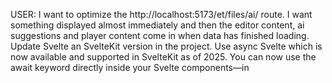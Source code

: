 USER:
I want to optimize the http://localhost:5173/et/files/ai/ route. I want something displayed almost immediately and then the editor content, ai suggestions and player content come in when data has finished loading.
Update Svelte an SvelteKit version in the project. Use async Svelte which is now available and supported in SvelteKit as of 2025. You can now use the await keyword directly inside your Svelte components—in <script> blocks, $derived expressions, and markup. This is enabled experimentally by installing the async branch of Svelte and setting the experimental.async option in your svelte.config.js.

SvelteKit supports an asynchronous SSR pipeline allowing components to use async/await syntax. This enables server-side rendering (SSR) with better async data handling directly inside components, avoiding the previous reliance solely on external load functions. This new paradigm allows for request-isolated, parallel data fetching and a more straightforward, synchronous-looking code style for async work within components.

The async Svelte support is still somewhat experimental but actively integrated and evolving in SvelteKit releases from early to mid 2025.

AGENT:
CreatePlan

File glob V2 error: No such file or directory (os error 2)

File glob V2 completed: [/home/aivo/dev/est-asr-ui/src/routes/+layout.server.ts, /home/aivo/dev/est-asr-ui/src/routes/+layout.svelte, /home/aivo/dev/est-asr-ui/src/routes/+layout.ts, /home/aivo/dev/est-asr-ui/src/routes/[[lang]]/+page.svelte, /home/aivo/dev/est-asr-ui/src/routes/[[lang]]/admin/resume/+page.server.ts, /home/aivo/dev/est-asr-ui/src/routes/[[lang]]/admin/resume/+page.svelte, /home/aivo/dev/est-asr-ui/src/routes/[[lang]]/auth/error/+page.server.ts, /home/aivo/dev/est-asr-ui/src/routes/[[lang]]/auth/error/+page.svelte, /home/aivo/dev/est-asr-ui/src/routes/[[lang]]/contact/+page.svelte, /home/aivo/dev/est-asr-ui/src/routes/[[lang]]/demo/$types.ts, /home/aivo/dev/est-asr-ui/src/routes/[[lang]]/demo/+page.svelte, /home/aivo/dev/est-asr-ui/src/routes/[[lang]]/demo/+page.ts, /home/aivo/dev/est-asr-ui/src/routes/[[lang]]/demo/content.ts, /home/aivo/dev/est-asr-ui/src/routes/[[lang]]/files/+page.server.ts, /home/aivo/dev/est-asr-ui/src/routes/[[lang]]/files/+page.svelte, /home/aivo/dev/est-asr-ui/src/routes/[[lang]]/files/[fileId]/+page.server.ts, /home/aivo/dev/est-asr-ui/src/routes/[[lang]]/files/[fileId]/+page.svelte, /home/aivo/dev/est-asr-ui/src/routes/[[lang]]/files/[fileId]/+page.ts, /home/aivo/dev/est-asr-ui/src/routes/[[lang]]/files/ai/[fileId]/+page.server.ts, /home/aivo/dev/est-asr-ui/src/routes/[[lang]]/files/ai/[fileId]/+page.svelte, /home/aivo/dev/est-asr-ui/src/routes/[[lang]]/files/ai/[fileId]/+page.ts, /home/aivo/dev/est-asr-ui/src/routes/[[lang]]/files/helpers.ts, /home/aivo/dev/est-asr-ui/src/routes/[[lang]]/files/types.d.ts, /home/aivo/dev/est-asr-ui/src/routes/[[lang]]/files/upload.ts, /home/aivo/dev/est-asr-ui/src/routes/[[lang]]/logging/+page.server.ts, /home/aivo/dev/est-asr-ui/src/routes/[[lang]]/logging/+page.svelte, /home/aivo/dev/est-asr-ui/src/routes/[[lang]]/me/+page.server.ts, /home/aivo/dev/est-asr-ui/src/routes/[[lang]]/me/+page.svelte, /home/aivo/dev/est-asr-ui/src/routes/[[lang]]/password-reset/+page.server.ts, /home/aivo/dev/est-asr-ui/src/routes/[[lang]]/password-reset/+page.svelte, /home/aivo/dev/est-asr-ui/src/routes/[[lang]]/reset/+page.server.ts, /home/aivo/dev/est-asr-ui/src/routes/[[lang]]/reset/+page.svelte, /home/aivo/dev/est-asr-ui/src/routes/[[lang]]/signin/+page.server.ts, /home/aivo/dev/est-asr-ui/src/routes/[[lang]]/signin/+page.svelte, /home/aivo/dev/est-asr-ui/src/routes/[[lang]]/signup/+page.server.ts, /home/aivo/dev/est-asr-ui/src/routes/[[lang]]/signup/+page.svelte, /home/aivo/dev/est-asr-ui/src/routes/[[lang]]/terms/+page.svelte, /home/aivo/dev/est-asr-ui/src/routes/[[lang]]/test-agent/+page.svelte, /home/aivo/dev/est-asr-ui/src/routes/api/auth/[...all]/+server.ts, /home/aivo/dev/est-asr-ui/src/routes/api/files/+server.ts, /home/aivo/dev/est-asr-ui/src/routes/api/files/[fileId]/+server.ts, /home/aivo/dev/est-asr-ui/src/routes/api/log-events/+server.ts, /home/aivo/dev/est-asr-ui/src/routes/api/process/+server.ts, /home/aivo/dev/est-asr-ui/src/routes/api/reset/+server.ts, /home/aivo/dev/est-asr-ui/src/routes/api/reset/[email]/+server.ts, /home/aivo/dev/est-asr-ui/src/routes/api/signin/+server.ts, /home/aivo/dev/est-asr-ui/src/routes/api/signout/+server.ts, /home/aivo/dev/est-asr-ui/src/routes/api/transcribe/+server.ts, /home/aivo/dev/est-asr-ui/src/routes/api/transcribe/helpers.ts, /home/aivo/dev/est-asr-ui/src/routes/api/transcribe/progress/types.d.ts, /home/aivo/dev/est-asr-ui/src/routes/api/transcript-analysis/+server.ts, /home/aivo/dev/est-asr-ui/src/routes/api/transcript-analysis/auto-analyze/+server.ts, /home/aivo/dev/est-asr-ui/src/routes/api/transcript-analysis/segment-position/+server.ts, /home/aivo/dev/est-asr-ui/src/routes/api/transcript-analysis/segment-progress/+server.ts, /home/aivo/dev/est-asr-ui/src/routes/api/transcript-analysis/segment/+server.ts, /home/aivo/dev/est-asr-ui/src/routes/api/transcript-analysis/segments/[fileId]/+server.ts, /home/aivo/dev/est-asr-ui/src/routes/api/transcript-analysis/segments/[fileId]/[segmentIndex]/+server.ts, /home/aivo/dev/est-asr-ui/src/routes/api/transcript-summary/[fileId]/+server.ts, /home/aivo/dev/est-asr-ui/src/routes/api/transcript-summary/[fileId]/exists/+server.ts, /home/aivo/dev/est-asr-ui/src/routes/api/transcript-summary/generate/+server.ts, /home/aivo/dev/est-asr-ui/src/routes/api/user/[id]/+server.ts, /home/aivo/dev/est-asr-ui/src/routes/callback/+server.ts, /home/aivo/dev/est-asr-ui/src/routes/uploaded/[fileId]/+server.ts]

Read files: /home/aivo/dev/est-asr-ui/src/routes/[[lang]]/files/ai/[fileId]/+page.server.ts (1-5000), /home/aivo/dev/est-asr-ui/src/routes/[[lang]]/files/ai/[fileId]/+page.ts (1-5000), /home/aivo/dev/est-asr-ui/src/routes/[[lang]]/files/ai/[fileId]/+page.svelte (1-5000)

Read files: /home/aivo/dev/est-asr-ui/src/routes/+layout.ts (1-5000), /home/aivo/dev/est-asr-ui/src/routes/+layout.svelte (1-5000), /home/aivo/dev/est-asr-ui/src/routes/+layout.server.ts (1-5000)

File glob V2 completed: [/home/aivo/dev/est-asr-ui/src/lib/components/Player.svelte, /home/aivo/dev/est-asr-ui/src/lib/components/editor/TiptapAI.svelte]

Read files: /home/aivo/dev/est-asr-ui/src/lib/components/editor/TiptapAI.svelte (1-5000), /home/aivo/dev/est-asr-ui/src/lib/components/Player.svelte (1-5000)

File glob V2 completed: [/home/aivo/dev/est-asr-ui/package-lock.json, /home/aivo/dev/est-asr-ui/package.json, /home/aivo/dev/est-asr-ui/svelte.config.js, /home/aivo/dev/est-asr-ui/tsconfig.json, /home/aivo/dev/est-asr-ui/vite.config.ts]

Read files: /home/aivo/dev/est-asr-ui/package.json (1-5000), /home/aivo/dev/est-asr-ui/svelte.config.js (1-5000), /home/aivo/dev/est-asr-ui/vite.config.ts (1-5000), /home/aivo/dev/est-asr-ui/tsconfig.json (1-5000)

Read files: /home/aivo/dev/est-asr-ui/src/routes/api/files/[fileId]/+server.ts (1-5000)

File glob V2 completed: [/home/aivo/dev/est-asr-ui/src/lib/stores.svelte.ts]

Read files: /home/aivo/dev/est-asr-ui/src/lib/stores.svelte.ts (1-5000)

File glob V2 completed: [/home/aivo/dev/est-asr-ui/src/lib/components/transcript-sidebar/TranscriptSidebar.svelte, /home/aivo/dev/est-asr-ui/src/lib/components/transcript-summary/SummaryAccordion.svelte]

Read files: /home/aivo/dev/est-asr-ui/src/lib/components/transcript-sidebar/TranscriptSidebar.svelte (1-400), /home/aivo/dev/est-asr-ui/src/lib/components/transcript-summary/SummaryAccordion.svelte (1-300)

Read files: /home/aivo/dev/est-asr-ui/src/routes/[[lang]]/files/[fileId]/+page.server.ts (1-5000), /home/aivo/dev/est-asr-ui/src/routes/[[lang]]/files/[fileId]/+page.svelte (1-400), /home/aivo/dev/est-asr-ui/src/routes/[[lang]]/files/[fileId]/+page.ts (1-200)

Thank you — I can help refine this into a clear, terminal-focused task for the planning agent. First, here’s what I found in your est-asr-ui codebase that’s directly relevant, plus a few ambiguities to resolve so we build the right plan.

What I found (current state)

- Route to optimize
  - src/routes/[[lang]]/files/ai/[fileId]/+page.ts: export const ssr = false; → currently disables SSR for the AI editor page.
  - src/routes/[[lang]]/files/ai/[fileId]/+page.server.ts: loads the file and reads the transcription content using fs.readFile(...) and returns it in data (this blocks SSR if we enable it unless we change approach).
  - src/routes/[[lang]]/files/ai/[fileId]/+page.svelte: renders TiptapAI, TranscriptSidebar, and Player; it parses the large data payload (JSON.parse(data.file.content)) and sets many stores before rendering editor.
- Heavy components
  - Editor: src/lib/components/editor/TiptapAI.svelte (large, initializes svelte-tiptap and editor extensions, hotkeys, event listeners, coordinating agents; heavy to render immediately).
  - Player: src/lib/components/Player.svelte (waveform + controls; good candidate for delayed mount).
  - Sidebar/Summary: src/lib/components/transcript-sidebar/TranscriptSidebar.svelte and transcript-summary/SummaryAccordion.svelte (call APIs; can be lazy).
- API endpoints and file persistence
  - src/routes/api/files/[fileId]/+server.ts: PUT and DELETE implemented; no GET handler to stream the content separately (adding GET would let us defer loading heavy content from the page SSR pass).
- App and toolchain versions
  - package.json: svelte ^5.0.0, @sveltejs/kit ^2.17.1, vite ^6.0.0, svelte-preprocess ^6.0.0.
  - svelte.config.js: no experimental async flag; typical SvelteKit v2 + adapter-node config.

Why it’s slow now

- SSR is disabled on the AI route, so nothing is rendered until client-side JS loads and fetches (first paint is delayed).
- The page’s server load currently reads the entire transcription content and sends it to the client; if we enable SSR, that read would block SSR response unless we restructure to progressively stream or defer content.
- TiptapAI and Player mount immediately; both are heavy and can be code-split and mounted after data arrival.

What you asked to achieve

- “Show something almost immediately” on http://localhost:5173/et/files/ai/ (presumably the per-file page /et/files/ai/[fileId]) and then progressively render:
  - editor content
  - AI suggestions
  - player content
- Upgrade Svelte and SvelteKit to the 2025 async-enabled versions and turn on experimental async Svelte (await directly in <script>, $derived, and markup; leveraging SvelteKit’s async SSR pipeline for request-isolated, parallel fetching).

Key clarifications (please confirm)

1. Target URL: Should we optimize the per-file page /et/files/ai/[fileId] (as the code suggests) or also a listing at /et/files/ai/? Your message links to /et/files/ai/ without a fileId; I see only the [fileId] variant implemented.

2. “Something displayed almost immediately”: Do you want a:

   - simple skeleton UI (header bar + shimmer blocks for editor and sidebar + a placeholder for the player), or
   - a minimal header with filename right away if available?
     If you have a specific design for the immediate view, describe it briefly; otherwise I’ll plan a tasteful skeleton.

3. Data boundaries for progressive loading:

   - Is the “data finished loading” gate specifically the transcript content (the file’s JSON) — i.e., render editor and player only after we’ve fetched and parsed it?
   - Should AI suggestions and the sidebar be triggered only after the editor is ready, or can they begin in parallel once the raw transcript JSON is available?

4. SSR change: Are you okay with re-enabling SSR for this page (removing ssr=false)? This will change initial render and likely improve FCP.

5. Content retrieval approach:

   - Easiest/robust: Modify +page.server.ts to return only lightweight metadata (id, filename, uploadedAt, path, language) for instant SSR. Then add GET /api/files/[fileId] to return the heavy content so the page (or subcomponents) can fetch it asynchronously.
   - Or: Use the new async Svelte in the page/component to await the file read on the server while streaming a skeleton — still SSR-enabled, but more experimental. Which approach would you prefer? I can plan for the async Svelte path but include a fallback.

6. Dependency update specifics:

   - Which exact async Svelte version/source do you want? For example: github:sveltejs/svelte#async, a specific tag, or “next”?
   - Target @sveltejs/kit version? You’re on ^2.17.1; do you want latest 2.x that supports async pipeline?
   - Package manager preference (npm, pnpm, bun), and do you want a new feature branch name?

7. Backward compatibility:
   - If async Svelte experimental flags cause issues, is it acceptable to fall back to the GET API + client-side #await/dynamic import approach (still progressive) but without using the new async in <script>?

Proposed approach (high level)

- Versions/flags
  - Upgrade svelte and @sveltejs/kit to versions supporting async-in-components in 2025.
  - Enable experimental.async in svelte.config.js.
  - Update svelte-check and vite plugin if needed.
- Route refactor for progressive UX
  - Re-enable SSR by removing src/routes/[[lang]]/files/ai/[fileId]/+page.ts or setting ssr: true.
  - Change +page.server.ts to return only lightweight data (no fs.readFile on SSR path).
  - Add GET to src/routes/api/files/[fileId]/+server.ts that returns the content (auth-checked, same ownership checks).
  - In +page.svelte (AI):
    - Render immediate skeleton (header + editor/side/player placeholders).
    - Use async Svelte to:
      - await a contentPromise that fetches /api/files/[fileId] content (or perform component-level await if you want to lean into the new async SSR), and
      - dynamically import heavy components (TiptapAI, TranscriptSidebar, Player) so they load only after content is available.
    - Mount Player after transcript content is in place (per your requirement).
    - Begin AI suggestion fetch after editor mounts or in parallel once transcript JSON is available (as you prefer).
- Performance and safety
  - Ensure large JSON parsing is deferred to the client-side or streamed progressively while rendering a skeleton (depending on the chosen async path).
  - Confirm stores (speakerNames/words/etc.) are not set until content is loaded to avoid unnecessary reactivity churn.
  - Code split heavy components via dynamic import, wrapped with await blocks and loading fallbacks.

Acceptance criteria (draft)

- Navigating to /et/files/ai/[fileId] renders a visible skeleton immediately (SSR).
- Transcript content, AI suggestions, and Player mount progressively after the content fetch completes.
- No regressions in authentication or file ownership checks.
- Build succeeds with updated Svelte/SvelteKit and experimental async enabled; dev server runs on port 5173 as before.

Once you answer the clarifications (esp. 1, 3, 5, and 6), I’ll produce the final refined task description and hand it to the planning agent with all the relevant file references and concrete steps for the terminal workflow (branch, installs, code edits, and verification).

USER:

1. I meant URLs like http://localhost:5173/et/files/ai/a03a7adf142446b7b02a14d43d1308
2. skeleton
3. Just make sure it's in logical order. Editor and player I think can be initilized before content is loaded into those on mount.
4. It would be great. The problem was TipTap and ProseMirror relying on window object but I think that was removed with TipTap v3. I think the tiptap svelte library also now supports v3 so we can do both upgrades.
5. More experimental.
6. I want latest versions, search web what is latest.
7. I want to make it work, I don't need fallback.

AGENT:
Plan accepted: 1. Create feature branch and baseline the environment

- Branch: git checkout -b feat/ai-async-ssr-skeleton
- Ensure Node 20 LTS: nvm use 20 (or Volta/ASDF)
- Capture current deps: npx depcheck; npm ls --depth=0; git tag -a pre-ai-async-ssr -m "baseline before async SSR"
- Discover latest tags:
  - npm info svelte dist-tags
  - npm info @sveltejs/kit dist-tags
  - npm info @tiptap/core dist-tags
  - npm info svelte-tiptap version
- Confirm CI matrix supports Node 20; update engines.node in package.json if needed

2. Upgrade Svelte, SvelteKit, Vite, and tooling (enable async Svelte branch)

- Install Svelte async branch and latest Kit/tooling (adjust if async already published under a dist-tag):
  - npm i -D svelte@github:sveltejs/svelte#async
  - npm i -D @sveltejs/kit@latest @sveltejs/vite-plugin-svelte@latest vite@latest svelte-check@latest typescript@latest
  - If using adapter-node: npm i -D @sveltejs/adapter-node@latest
- Verify peer deps:
  - npx svelte-kit sync
  - npx svelte-check --version
- If you use ESLint/Prettier plugins for Svelte, bump them to latest
- Clean install: rm -rf node_modules package-lock.json .pnpm-store; npm i (or pnpm i)
- Note: If async Svelte is published as a dist-tag, prefer that instead of GitHub commit. Otherwise pin to the async branch commit SHA for reproducibility

3. Upgrade TipTap to v3 and svelte-tiptap for v3; remove v2 packages

- Remove v2 packages to avoid mixed major versions:
  - npm remove svelte-tiptap @tiptap/core @tiptap/pm @tiptap/starter-kit @tiptap/extension-\*
- Install v3 stack:
  - npm i svelte-tiptap@^3 @tiptap/core@^3 @tiptap/pm@^3 @tiptap/starter-kit@^3 @tiptap/extension-document@^3 @tiptap/extension-paragraph@^3 @tiptap/extension-text@^3 @tiptap/extension-history@^3 @tiptap/extension-text-style@^3 @tiptap/extension-dropcursor@^3 @tiptap/extension-gapcursor@^3
- Scan and update imports:
  - Replace any v2-only APIs, extension names, or options; check TipTap v3 migration notes
  - Verify extension name casing (DropCursor/GapCursor) and option names
- Keep all TipTap imports inside client-only components (e.g., TiptapAI.svelte), not in load functions or server modules

4. Enable experimental async Svelte in svelte.config.js

- Update svelte.config.js to turn on experimental async:
  - export default {
    compilerOptions: {
    experimental: { async: true }
    },
    kit: {
    adapter: adapter(),
    // retain aliases, prerender config, etc.
    }
    }
- If your project uses svelte preprocessors, ensure they are compatible with latest Svelte
- Run: npx svelte-kit sync; npx svelte-check to validate

5. Re-enable SSR for the AI editor route

- Path: src/routes/[[lang]]/files/ai/[fileId]/
- Delete or remove SSR override:
  - Remove +page.ts that sets export const ssr = false
  - Ensure no other file in this route tree disables SSR
- Keep the page SSR-enabled by default so the skeleton can render on first server response

6. Return only lightweight metadata in +page.server.ts

- File: src/routes/[[lang]]/files/ai/[fileId]/+page.server.ts
- Do not read transcript content here; only fetch and return:
  - file id, filename, language, duration, createdAt/uploadedAt, and audio storage key or signed URL
- Example:
  - import { error } from '@sveltejs/kit'
  - export const load = async ({ params, locals }) =&gt; {
    const userId = locals.user?.id
    if (!userId) throw error(401, 'Unauthorized')
    const file = await db.files.findMeta(params.fileId, userId) // metadata only
    if (!file) throw error(404, 'Not found')
    const audioUrl = await media.getSignedUrl(file.audioStorageKey) // if applicable
    return {
    file: {
    id: file.id,
    name: file.name,
    language: file.language,
    duration: file.duration,
    uploadedAt: file.createdAt
    },
    audioUrl
    }
    }
- Confirm serializable return; no large blobs

7. Add transcript fetch API with auth checks

- File: src/routes/api/files/[fileId]/+server.ts
- Implement GET with strict auth and ownership verification
- Example:
  - import { json, error } from '@sveltejs/kit'
  - import { readFile } from 'node:fs/promises'
  - export const GET = async ({ params, locals }) =&gt; {
    const userId = locals.user?.id
    if (!userId) throw error(401, 'Unauthorized')
    const file = await db.files.findByIdForUser(params.fileId, userId)
    if (!file) throw error(404, 'Not found')
    const path = file.initialTranscriptionPath ?? file.latestTranscriptionPath
    if (!path) throw error(404, 'No transcript')
    const raw = await readFile(path, 'utf8')
    // Optionally validate JSON shape before returning
    return json(JSON.parse(raw))
    }
- Security:
  - Reuse the same authorization logic as PUT/DELETE endpoints
  - Do not leak storage paths in responses
- Performance:
  - Keep this out of SSR path so the page skeleton can render immediately

8. Refactor +page.svelte to SSR an immediate skeleton and progressively hydrate

- File: src/routes/[[lang]]/files/ai/[fileId]/+page.svelte
- Goals:
  - SSR a header, editor frame skeleton, sidebar skeleton, and player bar placeholder
  - Start mounting Editor and Player immediately with empty/placeholder data
  - Fetch transcript content asynchronously and inject into editor on arrival
  - Lazy-load AI sidebar and suggestions afterwards
- Example scaffold (uses experimental async and top-level awaits):

  - &lt;script lang="ts"&gt;
    export let data
    const { file, audioUrl } = data

    // Start dynamic imports early; SSR renders pending blocks as skeleton.
    const editorModPromise = import('$lib/components/editor/TiptapAI.svelte')
    const playerModPromise = import('$lib/components/media/Player.svelte')
    const sidebarModPromise = import('$lib/components/ai/TranscriptSidebar.svelte')

    // Kick off transcript fetch; do not await before SSR.
    const transcriptPromise = fetch(`/api/files/${file.id}`, { headers: { accept: 'application/json' } })
    .then((r) =&gt; r.ok ? r.json() : Promise.reject(new Error(`Transcript ${r.status}`)))

    // Editor bridge for post-mount content injection
    let editorRef: any // instance of TiptapAI.svelte exposing setContent()

    // Optional async Svelte runes
    // const canStartAI = $derived(() =&gt; Boolean(editorRef))

  - &lt;/script&gt;

  - &lt;header class="ai-header"&gt; ... file.name / language ... &lt;/header&gt;

  - &lt;div class="ai-page"&gt;
    &lt;main class="ai-editor"&gt;
    {#await editorModPromise}
    &lt;div class="editor-skeleton shimmer"&gt;&lt;/div&gt;
    {:then mod}
    &lt;mod.default bind:this={editorRef} initialContent={{ type: 'doc', content: [{ type: 'paragraph' }] }} /&gt;
    {/await}

        {#await transcriptPromise}
          &lt;div class="paragraph-skeleton shimmer"&gt;&lt;/div&gt;
        {:then transcriptJson}
          &lt;script&gt;
            // Convert from your persisted format to TipTap JSON if needed
            // import { fromEstFormatAI } from '$lib/convert'
            // const doc = fromEstFormatAI(transcriptJson)
            const doc = transcriptJson // if already TipTap JSON
            queueMicrotask(() =&gt; editorRef?.setContent(doc))
          &lt;/script&gt;
        {:catch e}
          &lt;p class="error"&gt;Failed to load transcript&lt;/p&gt;
        {/await}

    &lt;/main&gt;

    &lt;aside class="ai-sidebar"&gt;
    {#await sidebarModPromise}
    &lt;div class="sidebar-skeleton shimmer"&gt;&lt;/div&gt;
    {:then Sidebar}
    &lt;Sidebar.default fileId={file.id} /&gt;
    {/await}
    &lt;/aside&gt;
    &lt;/div&gt;

  - &lt;div class="player-bar"&gt;
    {#await playerModPromise}
    &lt;div class="player-skeleton shimmer"&gt;&lt;/div&gt;
    {:then mod}
    &lt;mod.default src={audioUrl} /&gt;
    {/await}
    &lt;/div&gt;

- Notes:
  - Avoid direct window/document usage in this page; keep DOM usage inside child components onMount
  - Keep transcript conversion off the SSR path by doing it in the resolved block
  - Consider wrapping setContent in requestIdleCallback if transcripts are very large

9. Make TiptapAI.svelte SSR-safe and support post-mount content updates

- File: src/lib/components/editor/TiptapAI.svelte
- Requirements:
  - Do not instantiate Editor until onMount
  - Accept initialContent for first paint; accept subsequent content prop/method to update
  - Export a setContent(newContent) method or dispatch a ready event with editor instance
- Example (TipTap v3):

  - &lt;script lang="ts"&gt;
    import { onMount, createEventDispatcher } from 'svelte'
    import { Editor } from '@tiptap/core'
    import Document from '@tiptap/extension-document'
    import Paragraph from '@tiptap/extension-paragraph'
    import Text from '@tiptap/extension-text'
    import History from '@tiptap/extension-history'
    import TextStyle from '@tiptap/extension-text-style'
    import Dropcursor from '@tiptap/extension-dropcursor'
    import Gapcursor from '@tiptap/extension-gapcursor'
    const dispatch = createEventDispatcher()

    export let initialContent: any = { type: 'doc', content: [{ type: 'paragraph' }] }
    export let content: any = null

    let editor: Editor

    onMount(() =&gt; {
    editor = new Editor({
    extensions: [Document, Paragraph, Text, History, TextStyle, Dropcursor, Gapcursor],
    content: initialContent
    })
    dispatch('ready', { editor })
    return () =&gt; editor?.destroy()
    })

    $: if (editor &amp;&amp; content) {
    editor.commands.setContent(content, false)
    }

    export function setContent(next: any) {
    editor?.commands.setContent(next, false)
    }

  - &lt;/script&gt;

  - &lt;div class="tiptap-editor"&gt; ... toolbar + &lt;div use:editorContent /&gt; ... &lt;/div&gt;

- Ensure any plugins or menus that reference window/document do so inside onMount callbacks only

10. Ensure Player mounts early and is SSR-safe

- File: src/lib/components/media/Player.svelte
- Keep markup simple and SSR-friendly:
  - &lt;script lang="ts"&gt; export let src: string; let ready = false; &lt;/script&gt;
  - &lt;audio src={src} controls on:canplay={() =&gt; (ready = true)} /&gt;
- For waveform or visualizers, lazy-load those client-side inside onMount and show a minimal audio element immediately
- Avoid touching window at module import time; gate heavy initializations in onMount

11. Start AI suggestions and sidebar progressively after editor and transcript are ready

- In +page.svelte, trigger AI suggestions after both editorRef and transcript have settled:
  - let suggestionsPromise: Promise&lt;any&gt; | null = null
  - $: if (editorRef &amp;&amp; transcriptPromise) {
      // Wait for transcript
      transcriptPromise.then(() =&gt; {
        suggestionsPromise = fetch(`/api/ai/suggestions?fileId=${data.file.id}`).then((r) =&gt; r.json())
    })
    }
- In the sidebar area, render:
  - {#if suggestionsPromise}
    {#await suggestionsPromise}
    &lt;div class="suggestions-skeleton shimmer"&gt;&lt;/div&gt;
    {:then suggestions}
    &lt;Sidebar.default fileId={file.id} suggestions={suggestions} /&gt;
    {:catch e}
    &lt;Sidebar.default fileId={file.id} error={e.message} /&gt;
    {/await}
    {:else}
    &lt;div class="suggestions-skeleton shimmer"&gt;&lt;/div&gt;
    {/if}
- If suggestions stream, switch to fetch API with ReadableStream or SSE and update a store the sidebar consumes

12. Code-splitting and SSR-safety hardening

- Keep TipTap imports inside TiptapAI.svelte; avoid importing @tiptap/\* anywhere that runs on the server
- Use dynamic imports in +page.svelte for heavy components:
  - const editorModPromise = import('$lib/components/editor/TiptapAI.svelte')
  - const playerModPromise = import('$lib/components/media/Player.svelte')
  - const sidebarModPromise = import('$lib/components/ai/TranscriptSidebar.svelte')
- If any package accesses DOM at import time, mark it as external for SSR and import only on client:
  - Vite config (only if necessary): ssr: { noExternal: [] } or externalize offending libs and lazy import in onMount
- Verify no top-level window/document in any imported module used during SSR
- Ensure no global singletons retain state across SSR requests

13. Styling: lightweight skeletons with shimmer

- Add minimal CSS classes:
  - .shimmer { background: linear-gradient(...); animation: shimmer 1.2s infinite; }
  - .editor-skeleton { height: 60vh; border-radius: 8px; }
  - .sidebar-skeleton { width: 320px; height: 60vh; }
  - .player-skeleton { height: 56px; }
- Keep skeleton DOM stable to reduce layout shifts during hydration

14. Validation in development

- Run: npm run dev; open /et/files/ai/&lt;fileId&gt;
- Verify:
  - Immediate SSR skeleton in View Source (no transcript content present)
  - Hydration does not warn
  - Editor and Player UI mount before transcript arrives
  - Transcript loads via GET /api/files/[fileId]; content injected into editor
  - Sidebar and suggestions appear after editor is ready
- Check memory and CPU when loading large transcripts; consider deferring setContent via requestIdleCallback

15. Static analysis, build, and E2E tests

- Static checks:
  - npx svelte-check
  - npm run build
- Basic Playwright tests:
  - SSR skeleton is present: page.goto(url, waitUntil: 'domcontentloaded'); const html = await page.content(); expect(html).toContain('editor-skeleton')
  - Editor becomes interactive before transcript fetch completes: intercept /api/files response with delay, assert toolbar clickable
  - Transcript content appears after fetch resolves
  - No 401/403 on authorized file; 401 for unauthorized user
- Lighthouse: ensure good LCP (skeleton), minimal CLS

16. Rollout safety: feature flag and monitoring

- Add env flag FEATURE_AI_ASYNC_SSR (default true in dev, staged in prod)
  - In +page.server.ts and/or +page.svelte, if disabled, optionally fall back to client-only mount (temporary)
- Add Server-Timing headers for:
  - SSR render time
  - Transcript fetch duration
- Log errors in /api/files/[fileId] and AI suggestions endpoint

17. Documentation and deliverables

- Update README/DEVNOTES with:
  - How async Svelte is enabled and any caveats
  - TipTap v3 migration highlights
  - The progressive loading flow and where to adjust skeletons
- Deliverables checklist:
  - package.json and lockfile with upgraded Svelte/SvelteKit, TipTap v3, svelte-tiptap v3
  - svelte.config.js with experimental.async enabled
  - Removed +page.ts that disabled SSR
  - +page.server.ts returning only metadata
  - /api/files/[fileId] GET implemented with auth checks
  - +page.svelte SSR skeleton and progressive hydration with dynamic imports and #await
  - TiptapAI.svelte upgraded to TipTap v3 and SSR-safe, supports post-mount content injection
  - Player SSR-safe and mounted early
  - Tests updated/passing; build succeeds
- Open PR: include demo video/GIF showing skeleton → editor/player → transcript → sidebar sequence

18. Backout plan

- If issues arise post-deploy:
  - Toggle FEATURE_AI_ASYNC_SSR=false to disable SSR path or redirect to legacy route
  - Revert PR via git or redeploy previous tag
  - Roll forward with hotfix for any SSR window access violations

UpdateTodos: 18 items
I’m going to:

- Create a branch and upgrade your dependencies to the latest SvelteKit and the async Svelte branch, plus TipTap v3 and svelte-tiptap v3.
- Re-enable SSR on the AI page, switch +page.server.ts to return only metadata, add a GET handler to stream the transcript, and refactor the AI +page.svelte to SSR an immediate skeleton and progressively hydrate the editor, player, and sidebar using async Svelte await blocks and dynamic imports.
- Make TiptapAI SSR-safe and add a setContent API, and ensure Player mounts safely early.

I’ll run terminal commands to make these changes and then edit the relevant files.
Command 'git rev-parse --abbrev-ref HEAD' completed with exit code 0:
structured-agent

Command 'git checkout -b feat/ai-async-ssr-skeleton' completed with exit code 0:
Switched to a new branch 'feat/ai-async-ssr-skeleton'

Command 'node -v' completed with exit code 0:
v20.19.4

Command 'npm pkg get engines && npm pkg get name version && npm -v' completed with exit code 0:
{}
{
"name": "fe-tekstiks",
"version": "0.0.1"
}
10.8.2

Command 'npm info svelte dist-tags --json' completed with exit code 0:
{
"next": "5.0.0-next.272",
"latest": "5.38.3"
}

Command 'npm info @sveltejs/kit dist-tags --json' completed with exit code 0:
{
"next": "1.0.0-next.589",
"latest": "2.36.2"
}

Command 'npm info svelte-tiptap version --json' completed with exit code 0:
"3.0.0"

Command 'npm info @tiptap/core dist-tags --json' completed with exit code 0:
{
"pre": "2.7.0-pre.0",
"next": "3.0.0-beta.14",
"beta": "3.0.2-beta.0",
"latest": "3.3.0"
}

I’m going to upgrade your dependencies using the terminal to:

- Install the async Svelte branch and enable SvelteKit’s latest.
- Upgrade TipTap to v3 (and svelte-tiptap v3).
  Then I’ll edit project files to enable experimental async in svelte.config.js, re-enable SSR for the AI route, add a GET endpoint to fetch transcript content, and refactor the AI page to render a skeleton immediately with progressive hydration.
  Command 'npm remove svelte-tiptap @tiptap/core @tiptap/extension-bubble-menu @tiptap/extension-code-block-lowlight @tiptap/extension-document @tiptap/extension-dropcursor @tiptap/extension-gapcursor @tiptap/extension-highlight @tiptap/extension-history @tiptap/extension-paragraph @tiptap/extension-text @tiptap/extension-text-style @tiptap/extension-underline' completed with exit code 0:

removed 81 packages, and audited 689 packages in 4s

113 packages are looking for funding
run `npm fund` for details

11 vulnerabilities (3 low, 5 moderate, 2 high, 1 critical)

To address issues that do not require attention, run:
npm audit fix

To address all issues (including breaking changes), run:
npm audit fix --force

Run `npm audit` for details.

Command 'npm i -D svelte@github:sveltejs/svelte#async @sveltejs/kit@latest @sveltejs/adapter-node@latest @sveltejs/vite-plugin-svelte@latest vite@latest svelte-check@latest typescript@latest' completed with exit code 1:
npm warn idealTree Removing dependencies.@sveltejs/adapter-node in favor of devDependencies.@sveltejs/adapter-node
npm warn idealTree Removing dependencies.vite in favor of devDependencies.vite
npm error code ERESOLVE
npm error ERESOLVE unable to resolve dependency tree
npm error
npm error While resolving: fe-tekstiks@0.0.1
npm error Found: svelte@undefined
npm error node_modules/svelte
npm error dev svelte@"github:sveltejs/svelte#async" from the root project
npm error
npm error Could not resolve dependency:
npm error peer svelte@"^5.0.0" from @sveltejs/vite-plugin-svelte@6.1.3
npm error node_modules/@sveltejs/vite-plugin-svelte
npm error dev @sveltejs/vite-plugin-svelte@"6.1.3" from the root project
npm error peer @sveltejs/vite-plugin-svelte@"^3.0.0 || ^4.0.0-next.1 || ^5.0.0 || ^6.0.0-next.0" from @sveltejs/kit@2.36.2
npm error node_modules/@sveltejs/kit
npm error dev @sveltejs/kit@"2.36.2" from the root project
npm error
npm error Fix the upstream dependency conflict, or retry
npm error this command with --force or --legacy-peer-deps
npm error to accept an incorrect (and potentially broken) dependency resolution.
npm error
npm error
npm error For a full report see:
npm error /home/aivo/.npm/\_logs/2025-08-24T07_13_32_900Z-eresolve-report.txt
npm error A complete log of this run can be found in: /home/aivo/.npm/\_logs/2025-08-24T07_13_32_900Z-debug-0.log
